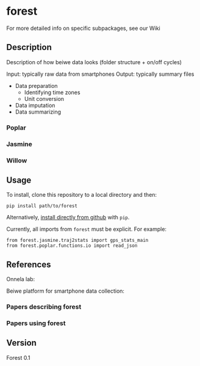 # forest 

For more detailed info on specific subpackages, see our Wiki

## Description

Description of how beiwe data looks (folder structure + on/off cycles)

Input: typically raw data from smartphones
Output: typically summary files
-	Data preparation
    - Identifying time zones
    - Unit conversion
-	Data imputation
-	Data summarizing

### Poplar

### Jasmine

### Willow

## Usage
To install, clone this repository to a local directory and then:
```
pip install path/to/forest
```
Alternatively, [install directly from github](https://pip.pypa.io/en/stable/reference/pip_install/#git) with `pip`.

Currently, all imports from `forest` must be explicit.  For example:
```
from forest.jasmine.traj2stats import gps_stats_main
from forest.poplar.functions.io import read_json
```



## References

Onnela lab:

Beiwe platform for smartphone data collection:

### Papers describing forest

### Papers using forest

## Version 
Forest 0.1
